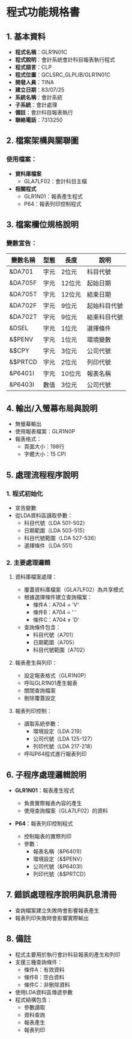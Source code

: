 # 程式功能規格書

## 1. 基本資料
- **程式名稱**：GLR1N01C
- **程式說明**：會計系統會計科目報表執行程式
- **程式語言**：CLP
- **程式位置**：QCLSRC_GLPLIB/GLR1N01C
- **開發人員**：TINA
- **建立日期**：83/07/25
- **系統名稱**：會計系統
- **子系統**：會計處理
- **備註**：會計科目報表執行
- **聯絡電話**：7313250

## 2. 檔案架構與關聯圖
### 使用檔案：
- **資料庫檔案**
  - GLA7LF02：會計科目主檔
- **相關程式**
  - GLR1N01：報表產生程式
  - P64：報表列印控制程式

## 3. 檔案欄位規格說明
### 變數宣告：
| 變數名稱 | 型態 | 長度 | 說明 |
|---------|------|------|------|
| &DA701 | 字元 | 2位元 | 科目代號 |
| &DA705F | 字元 | 12位元 | 起始日期 |
| &DA705T | 字元 | 12位元 | 結束日期 |
| &DA702F | 字元 | 9位元 | 起始科目代號 |
| &DA702T | 字元 | 9位元 | 結束科目代號 |
| &DSEL | 字元 | 1位元 | 選擇條件 |
| &$PENV | 字元 | 1位元 | 環境變數 |
| &$CPY | 字元 | 3位元 | 公司代號 |
| &$PRTCD | 字元 | 2位元 | 列印代號 |
| &P6401I | 字元 | 10位元 | 報表名稱 |
| &P6403I | 數值 | 3位元 | 公司代號 |

## 4. 輸出/入螢幕布局與說明
- 無螢幕輸出
- 使用報表檔案：GLR1N0P
- 報表格式：
  * 頁面大小：198行
  * 字體大小：15 CPI

## 5. 處理流程程序說明
### 1. 程式初始化
- 宣告變數
- 從LDA資料區讀取參數：
  * 科目代號（LDA 501-502）
  * 日期範圍（LDA 503-515）
  * 科目代號範圍（LDA 527-536）
  * 選擇條件（LDA 551）

### 2. 主要處理邏輯
1. 資料庫檔案處理：
   - 覆蓋資料庫檔案（GLA7LF02）為共享模式
   - 根據選擇條件建立查詢檔案：
     * 條件A：A704 = 'V'
     * 條件B：A704 = ' '
     * 條件C：A704 ≠ 'D'
   - 查詢條件包含：
     * 科目代號（A701）
     * 日期範圍（A705）
     * 科目代號範圍（A702）

2. 報表產生與列印：
   - 設定報表格式（GLR1N0P）
   - 呼叫GLR1N01產生報表
   - 關閉查詢檔案
   - 刪除覆蓋設定

3. 報表列印控制：
   - 讀取系統參數：
     * 環境設定（LDA 219）
     * 公司代號（LDA 125-127）
     * 列印代號（LDA 217-218）
   - 呼叫P64程式進行報表列印

## 6. 子程序處理邏輯說明
- **GLR1N01**：報表產生程式
  * 負責實際報表內容的產生
  * 使用查詢檔案（GLA7LF02）的資料

- **P64**：報表列印控制程式
  * 控制報表的實際列印
  * 參數：
    - 報表名稱（&P6401I）
    - 環境設定（&$PENV）
    - 公司代號（&P6403I）
    - 列印代號（&$PRTCD）

## 7. 錯誤處理程序說明與訊息清冊
- 查詢檔案建立失敗時會影響報表產生
- 報表列印失敗時會影響實際輸出

## 8. 備註
- 程式主要用於執行會計科目報表的產生和列印
- 支援三種查詢條件：
  * 條件A：有效資料
  * 條件B：空白資料
  * 條件C：非刪除資料
- 使用LDA資料區傳遞參數
- 程式結構包含：
  * 參數讀取
  * 資料查詢
  * 報表產生
  * 報表列印 
